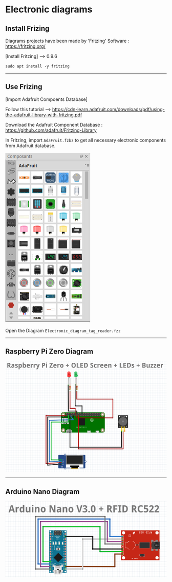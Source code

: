 # Electronic diagrams

## Install Frizing

Diagrams projects have been made by 'Fritzing' Software : https://fritzing.org/

[Install Fritzing] --> 0.9.6

```shell
sudo apt install -y fritzing
```

-----------------


## Use Frizing

[Import Adafruit Compoents Database]

Follow this tutorial --> https://cdn-learn.adafruit.com/downloads/pdf/using-the-adafruit-library-with-fritzing.pdf

Download the Adafruit Component Database : https://github.com/adafruit/Fritzing-Library

In Fritzing, import `AdaFruit.fzbz` to get all necessary electronic components from Adafruit database.

<img src="https://github.com/coded-with-claws/nfc_tag_reader_simulator/blob/main/Electronics/Fritzing/Adafruit_Database_Component.png"/>

Open the Diagram `Electronic_diagram_tag_reader.fzz`

-----------------

## Raspberry Pi Zero Diagram

<img src="https://github.com/coded-with-claws/nfc_tag_reader_simulator/blob/main/Electronics/Fritzing/1_Raspberry_Pi_Zero_OLED_Buzzer_LEDs.png"/>

-----------------

## Arduino Nano Diagram

<img src="https://github.com/coded-with-claws/nfc_tag_reader_simulator/blob/main/Electronics/Fritzing/2_Arduino_Nano_V3_RFID_RC522.png"/>


